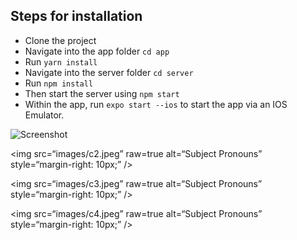 ## Steps for installation

- Clone the project
- Navigate into the app folder `cd app`
- Run `yarn install`
- Navigate into the server folder `cd server`
- Run `npm install`
- Then start the server using `npm start`
- Within the app, run `expo start --ios` to start the app via an IOS Emulator.

![Screenshot](images/c1.jpeg)

<img
src=“images/c2.jpeg”
raw=true
alt=“Subject Pronouns”
style=“margin-right: 10px;”
/>

<img
src=“images/c3.jpeg”
raw=true
alt=“Subject Pronouns”
style=“margin-right: 10px;”
/>

<img
src=“images/c4.jpeg”
raw=true
alt=“Subject Pronouns”
style=“margin-right: 10px;”
/>